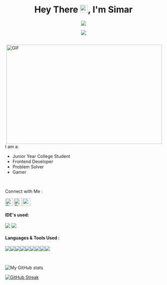 <div align="center">
   <h1>Hey There <img src="https://media.giphy.com/media/hvRJCLFzcasrR4ia7z/giphy.gif" width="25px">, I'm Simar</h1>

  <img src="https://pronoun.cyou/x/y?subject=He&object=Him/His&height=20">
  
  ![](https://visitor-badge.glitch.me/badge?page_id=singhsv13.singhsv13)
  <br>
  </div>
  <br>
  
  <img align="right" alt="GIF" src="https://github.com/abhisheknaiidu/abhisheknaiidu/blob/master/code.gif?raw=true" width="500" height="320" />

  <br>
  <br>
  
  I am a:
  <br>
- Junior Year College Student
- Frontend Developer
- Problem Solver
- Gamer
 
<br>

Connect with Me : 
<br>

<a href="https://www.linkedin.com/in/simarpritsinghvirdi/">
  <img align="left" alt="Simarprit's LinkedIN" width="25px" src="https://raw.githubusercontent.com/peterthehan/peterthehan/master/assets/linkedin.svg" />
</a>
<a href="https://twitter.com/SimarpritSingh">
  <img align="left" alt="Simarprit Virdi | Twitter" width="25px" src="https://raw.githubusercontent.com/peterthehan/peterthehan/master/assets/twitter.svg" />
</a>
<a href="https://www.instagram.com/simarpritvirdi/">
    <img width="25px" src="https://www.vectorlogo.zone/logos/instagram/instagram-icon.svg" />
  </a>
<br>

#### IDE's used:

<img src="https://img.icons8.com/color/48/000000/visual-studio-code-2019.png"/> <img src="https://img.icons8.com/color/48/000000/pycharm.png"/>

#### Languages & Tools Used :

<img src="https://img.icons8.com/fluency/48/000000/c.png"/><img src="https://img.icons8.com/color/48/000000/c-plus-plus-logo.png"/><img src="https://img.icons8.com/color/48/000000/python--v1.png"/><img src="https://img.icons8.com/color/48/000000/javascript--v1.png"/><img src="https://img.icons8.com/color/48/000000/html-5--v1.png"/><img src="https://img.icons8.com/color/48/000000/css3.png"/><img src="https://img.icons8.com/color/48/000000/react-native.png"/><img src="https://img.icons8.com/color/48/000000/git.png"/><img src="https://img.icons8.com/color/48/000000/bootstrap.png"/>
<br>

<br>
  
![My GitHub stats](https://github-readme-stats.vercel.app/api?username=singhsv13&show_icons=true&theme=radical)


[![GitHub Streak](https://github-readme-streak-stats.herokuapp.com/?user=singhsv13&theme=dark)](https://git.io/streak-stats)



<!---
singhsv13/singhsv13 is a ✨ special ✨ repository because its `README.md` (this file) appears on your GitHub profile.
You can click the Preview link to take a look at your changes.
--->
